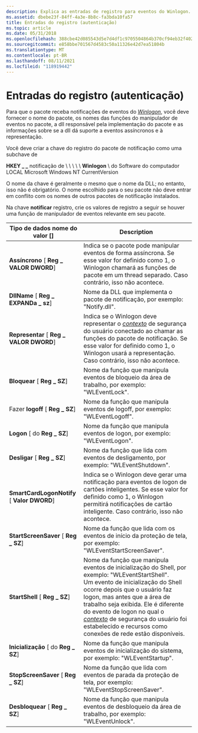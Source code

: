 ```yaml
---
description: Explica as entradas de registro para eventos do Winlogon.
ms.assetid: dbebe23f-84ff-4a3e-8b8c-fa3bda10fa57
title: Entradas do registro (autenticação)
ms.topic: article
ms.date: 05/31/2018
ms.openlocfilehash: 388cbe42d085543d5e7d4df1c9705504864b370cf94eb32f4025eaba12b89ea8
ms.sourcegitcommit: e858bbe701567d4583c50a11326e42d7ea51804b
ms.translationtype: MT
ms.contentlocale: pt-BR
ms.lasthandoff: 08/11/2021
ms.locfileid: "118919442"
---
```

# <a name="registry-entries-authentication"></a>Entradas do registro (autenticação)

Para que o pacote receba notificações de eventos do [*Winlogon*](../secgloss/w-gly.md), você deve fornecer o nome do pacote, os nomes das funções do manipulador de eventos no pacote, a dll responsável pela implementação do pacote e as informações sobre se a dll dá suporte a eventos assíncronos e à representação.

Você deve criar a chave do registro do pacote de notificação como uma subchave de

**HKEY \_ \_** notificação de \\  \\  \\  \\  \\ **Winlogon** \\  do Software do computador LOCAL Microsoft Windows NT CurrentVersion

O nome da chave é geralmente o mesmo que o nome da DLL; no entanto, isso não é obrigatório. O nome escolhido para o seu pacote não deve entrar em conflito com os nomes de outros pacotes de notificação instalados.

Na chave **notificar** registro, crie os valores de registro a seguir se houver uma função de manipulador de eventos relevante em seu pacote.



| Tipo de dados nome do valor \[\]                         | Description                                                                                                                                                                                                                                                                                                                                                                                                              |
|--------------------------------------------------|--------------------------------------------------------------------------------------------------------------------------------------------------------------------------------------------------------------------------------------------------------------------------------------------------------------------------------------------------------------------------------------------------------------------------|
| **Assíncrono** \[ **Reg \_ VALOR DWORD**\]<br/>    | Indica se o pacote pode manipular eventos de forma assíncrona. Se esse valor for definido como 1, o Winlogon chamará as funções de pacote em um thread separado. Caso contrário, isso não acontece.<br/>                                                                                                                                                                                                                                 |
| **DllName** \[ **Reg \_ EXPANDa \_ sz**\]<br/>    | Nome da DLL que implementa o pacote de notificação, por exemplo: "Notify.dll".<br/>                                                                                                                                                                                                                                                                                                                          |
| **Representar** \[ **Reg \_ VALOR DWORD**\]<br/>     | Indica se o Winlogon deve representar o [*contexto*](../secgloss/c-gly.md) de segurança do usuário conectado ao chamar as funções do pacote de notificação. Se esse valor for definido como 1, o Winlogon usará a representação. Caso contrário, isso não acontece.<br/>                                                                                                                    |
| **Bloquear** \[ **Reg \_ SZ**\]<br/>               | Nome da função que manipula eventos de bloqueio da área de trabalho, por exemplo: "WLEventLock".<br/>                                                                                                                                                                                                                                                                                                                           |
| Fazer **logoff** \[ **Reg \_ SZ**\]<br/>             | Nome da função que manipula eventos de logoff, por exemplo: "WLEventLogoff".<br/>                                                                                                                                                                                                                                                                                                                               |
| **Logon** \[ do **Reg \_ SZ**\]<br/>              | Nome da função que manipula eventos de logon, por exemplo: "WLEventLogon".<br/>                                                                                                                                                                                                                                                                                                                                 |
| **Desligar** \[ **Reg \_ SZ**\]<br/>           | Nome da função que lida com eventos de desligamento, por exemplo: "WLEventShutdown".<br/>                                                                                                                                                                                                                                                                                                                           |
| **SmartCardLogonNotify** \[ **Valor DWORD**\]<br/> | Indica se o Winlogon deve gerar uma notificação para eventos de logon de cartões inteligentes. Se esse valor for definido como 1, o Winlogon permitirá notificações de cartão inteligente. Caso contrário, isso não acontece.<br/>                                                                                                                                                                                                                     |
| **StartScreenSaver** \[ **Reg \_ SZ**\]<br/>   | Nome da função que lida com os eventos de início da proteção de tela, por exemplo: "WLEventStartScreenSaver".<br/>                                                                                                                                                                                                                                                                                                          |
| **StartShell** \[ **Reg \_ SZ**\]<br/>         | Nome da função que manipula eventos de inicialização do Shell, por exemplo: "WLEventStartShell".<br/> Um evento de inicialização do Shell ocorre depois que o usuário faz logon, mas antes que a área de trabalho seja exibida. Ele é diferente do evento de logon no qual o [*contexto*](../secgloss/c-gly.md) de segurança do usuário foi estabelecido e recursos como conexões de rede estão disponíveis.<br/> |
| **Inicialização** \[ do **Reg \_ SZ**\]<br/>            | Nome da função que manipula eventos de inicialização do sistema, por exemplo: "WLEventStartup".<br/>                                                                                                                                                                                                                                                                                                                       |
| **StopScreenSaver** \[ **Reg \_ SZ**\]<br/>    | Nome da função que lida com eventos de parada da proteção de tela, por exemplo: "WLEventStopScreenSaver".<br/>                                                                                                                                                                                                                                                                                                            |
| **Desbloquear** \[ **Reg \_ SZ**\]<br/>             | Nome da função que manipula eventos de desbloqueio da área de trabalho, por exemplo: "WLEventUnlock".<br/>                                                                                                                                                                                                                                                                                                                        |



 

 

 

